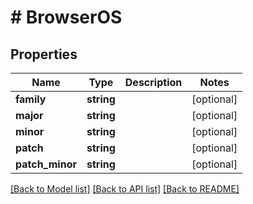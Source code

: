 # # BrowserOS

## Properties

Name | Type | Description | Notes
------------ | ------------- | ------------- | -------------
**family** | **string** |  | [optional]
**major** | **string** |  | [optional]
**minor** | **string** |  | [optional]
**patch** | **string** |  | [optional]
**patch_minor** | **string** |  | [optional]

[[Back to Model list]](../../README.md#models) [[Back to API list]](../../README.md#endpoints) [[Back to README]](../../README.md)
